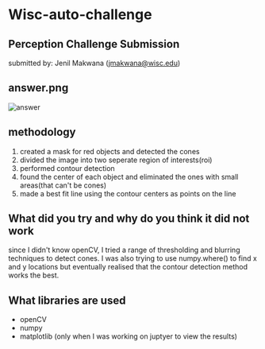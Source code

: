# Wisc-auto-challenge

## Perception Challenge Submission
submitted by: Jenil Makwana (jmakwana@wisc.edu)

## answer.png

![answer](https://user-images.githubusercontent.com/99378825/218344484-59b659f2-2df5-485e-b389-02f5502c540a.png)

## methodology
1. created a mask for red objects and detected the cones
2. divided the image into two seperate region of interests(roi)
3. performed contour detection
4. found the center of each object and eliminated the ones with small areas(that can't be cones)
5. made a best fit line using the contour centers as points on the line

## What did you try and why do you think it did not work
since I didn't know openCV, I tried a range of thresholding and blurring techniques to detect cones. I was also trying to use numpy.where() to find x and y locations
but eventually realised that the contour detection method works the best.

## What libraries are used
- openCV
- numpy
- matplotlib (only when I was working on juptyer to view the results)

